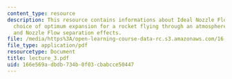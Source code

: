 ```yaml
---
content_type: resource
description: This resource contains informations about Ideal Nozzle Flow with no separation,
  choice of optimum expansion for a rocket flying through an atmosphere, Ideal gas,
  and Nozzle Flow separation effects.
file: /media/https%3A/open-learning-course-data-rc.s3.amazonaws.com/16-512-rocket-propulsion-fall-2005/166e569adbdb734b0f03cbabcce50447_lecture_3.pdf
file_type: application/pdf
resourcetype: Document
title: lecture_3.pdf
uid: 166e569a-dbdb-734b-0f03-cbabcce50447
---
```

